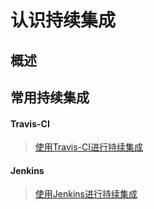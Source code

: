 # 认识持续集成

## 概述


## 常用持续集成

#### Travis-CI

> [使用Travis-CI进行持续集成](知识笔记/持续集成/Travis-CI/使用Travis-CI进行持续集成.md)

#### Jenkins

> [使用Jenkins进行持续集成](知识笔记/持续集成/Jenkins/使用Jenkins进行持续集成.md)
